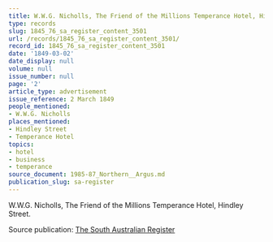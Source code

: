 ```yaml
---
title: W.W.G. Nicholls, The Friend of the Millions Temperance Hotel, Hindley Street.
type: records
slug: 1845_76_sa_register_content_3501
url: /records/1845_76_sa_register_content_3501/
record_id: 1845_76_sa_register_content_3501
date: '1849-03-02'
date_display: null
volume: null
issue_number: null
page: '2'
article_type: advertisement
issue_reference: 2 March 1849
people_mentioned:
- W.W.G. Nicholls
places_mentioned:
- Hindley Street
- Temperance Hotel
topics:
- hotel
- business
- temperance
source_document: 1985-87_Northern__Argus.md
publication_slug: sa-register
---
```


W.W.G. Nicholls, The Friend of the Millions Temperance Hotel, Hindley Street.

Source publication: [The South Australian Register](/publications/sa-register/)
